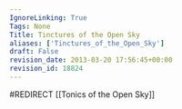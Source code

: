 ```yaml
---
IgnoreLinking: True
Tags: None
Title: Tinctures of the Open Sky
aliases: ['Tinctures_of_the_Open_Sky']
draft: False
revision_date: 2013-03-20 17:56:45+00:00
revision_id: 18824
---
```


#REDIRECT [[Tonics of the Open Sky]]